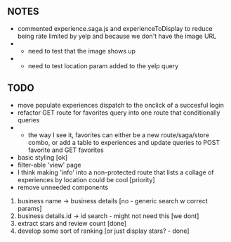 ## NOTES
- commented experience.saga.js and experienceToDisplay to reduce being rate limited by yelp and because we don't have the image URL
- - need to test that the image shows up
- - need to test location param added to the yelp query


## TODO


- move populate experiences dispatch to the onclick of a succesful login
- refactor GET route for favorites query into one route that conditionally queries
- - the way I see it, favorites can either be a new route/saga/store combo, or add a table to experiences and update queries to POST favorite and GET favorites
- basic styling [ok]
- filter-able 'view' page
- I think making 'info' into a non-protected route that lists a collage of experiences by location could be cool [priority]
- remove unneeded components


1. business name -> business details [no - generic search w correct params]
2. business details.id -> id search - might not need this [we dont]
3. extract stars and review count [done]
4. develop some sort of ranking [or just display stars? - done]


